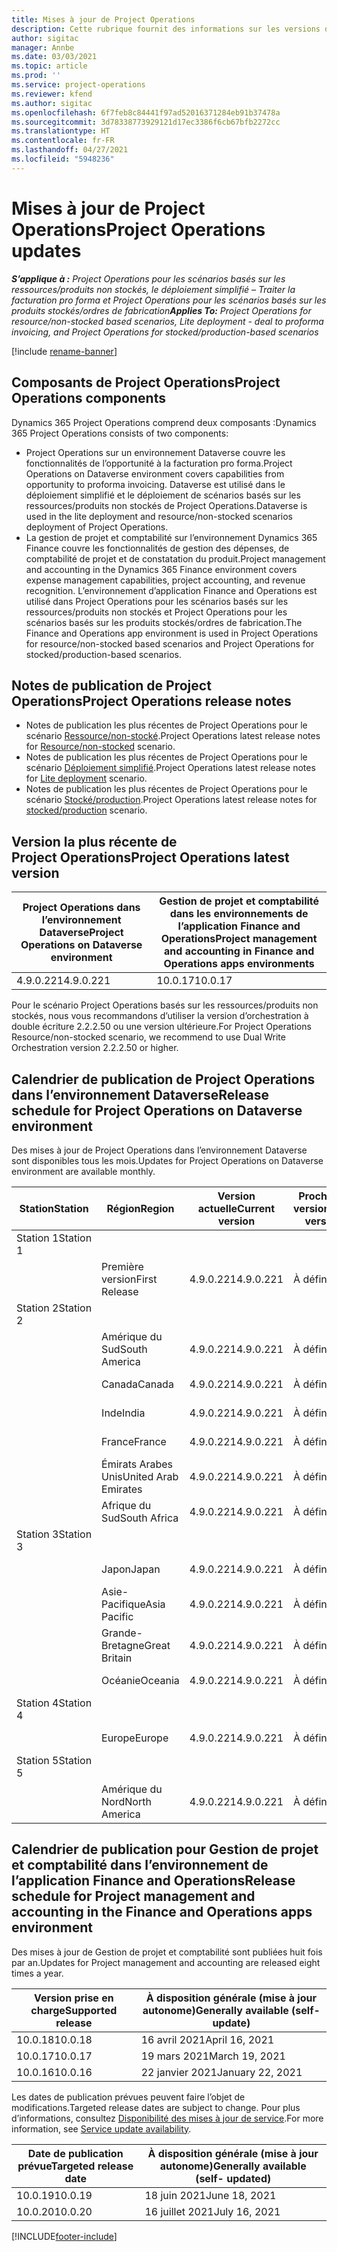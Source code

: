 ```yaml
---
title: Mises à jour de Project Operations
description: Cette rubrique fournit des informations sur les versions de Dynamics 365 Project Operations.
author: sigitac
manager: Annbe
ms.date: 03/03/2021
ms.topic: article
ms.prod: ''
ms.service: project-operations
ms.reviewer: kfend
ms.author: sigitac
ms.openlocfilehash: 6f7feb8c84441f97ad52016371284eb91b37478a
ms.sourcegitcommit: 3d78338773929121d17ec3386f6cb67bfb2272cc
ms.translationtype: HT
ms.contentlocale: fr-FR
ms.lasthandoff: 04/27/2021
ms.locfileid: "5948236"
---
```

# <a name="project-operations-updates"></a><span data-ttu-id="652f0-103">Mises à jour de Project Operations</span><span class="sxs-lookup"><span data-stu-id="652f0-103">Project Operations updates</span></span>

<span data-ttu-id="652f0-104">_**S’applique à :** Project Operations pour les scénarios basés sur les ressources/produits non stockés, le déploiement simplifié – Traiter la facturation pro forma et Project Operations pour les scénarios basés sur les produits stockés/ordres de fabrication_</span><span class="sxs-lookup"><span data-stu-id="652f0-104">_**Applies To:** Project Operations for resource/non-stocked based scenarios, Lite deployment - deal to proforma invoicing, and Project Operations for stocked/production-based scenarios_</span></span>

[!include [rename-banner](~/includes/cc-data-platform-banner.md)]

## <a name="project-operations-components"></a><span data-ttu-id="652f0-105">Composants de Project Operations</span><span class="sxs-lookup"><span data-stu-id="652f0-105">Project Operations components</span></span>

<span data-ttu-id="652f0-106">Dynamics 365 Project Operations comprend deux composants :</span><span class="sxs-lookup"><span data-stu-id="652f0-106">Dynamics 365 Project Operations consists of two components:</span></span>

- <span data-ttu-id="652f0-107">Project Operations sur un environnement Dataverse couvre les fonctionnalités de l’opportunité à la facturation pro forma.</span><span class="sxs-lookup"><span data-stu-id="652f0-107">Project Operations on Dataverse environment covers capabilities from opportunity to proforma invoicing.</span></span> <span data-ttu-id="652f0-108">Dataverse est utilisé dans le déploiement simplifié et le déploiement de scénarios basés sur les ressources/produits non stockés de Project Operations.</span><span class="sxs-lookup"><span data-stu-id="652f0-108">Dataverse is used in the lite deployment and resource/non-stocked scenarios deployment of Project Operations.</span></span>
- <span data-ttu-id="652f0-109">La gestion de projet et comptabilité sur l’environnement Dynamics 365 Finance couvre les fonctionnalités de gestion des dépenses, de comptabilité de projet et de constatation du produit.</span><span class="sxs-lookup"><span data-stu-id="652f0-109">Project management and accounting in the Dynamics 365 Finance environment covers expense management capabilities, project accounting, and revenue recognition.</span></span> <span data-ttu-id="652f0-110">L’environnement d’application Finance and Operations est utilisé dans Project Operations pour les scénarios basés sur les ressources/produits non stockés et Project Operations pour les scénarios basés sur les produits stockés/ordres de fabrication.</span><span class="sxs-lookup"><span data-stu-id="652f0-110">The Finance and Operations app environment is used in Project Operations for resource/non-stocked based scenarios and Project Operations for stocked/production-based scenarios.</span></span>

## <a name="project-operations-release-notes"></a><span data-ttu-id="652f0-111">Notes de publication de Project Operations</span><span class="sxs-lookup"><span data-stu-id="652f0-111">Project Operations release notes</span></span>
- <span data-ttu-id="652f0-112">Notes de publication les plus récentes de Project Operations pour le scénario [Ressource/non-stocké](whats-new-apr-2021-resource-based.md).</span><span class="sxs-lookup"><span data-stu-id="652f0-112">Project Operations latest release notes for [Resource/non-stocked](whats-new-apr-2021-resource-based.md) scenario.</span></span>
- <span data-ttu-id="652f0-113">Notes de publication les plus récentes de Project Operations pour le scénario [Déploiement simplifié](../pro/whats-new/whats-new-apr-2021-lite.md).</span><span class="sxs-lookup"><span data-stu-id="652f0-113">Project Operations latest release notes for [Lite deployment](../pro/whats-new/whats-new-apr-2021-lite.md) scenario.</span></span>
- <span data-ttu-id="652f0-114">Notes de publication les plus récentes de Project Operations pour le scénario [Stocké/production](../prod-pma/whats-new/whats-new-mar-2021-stocked.md).</span><span class="sxs-lookup"><span data-stu-id="652f0-114">Project Operations latest release notes for [stocked/production](../prod-pma/whats-new/whats-new-mar-2021-stocked.md) scenario.</span></span>

## <a name="project-operations-latest-version"></a><span data-ttu-id="652f0-115">Version la plus récente de Project Operations</span><span class="sxs-lookup"><span data-stu-id="652f0-115">Project Operations latest version</span></span>

| <span data-ttu-id="652f0-116">Project Operations dans l’environnement Dataverse</span><span class="sxs-lookup"><span data-stu-id="652f0-116">Project Operations on Dataverse environment</span></span> | <span data-ttu-id="652f0-117">Gestion de projet et comptabilité dans les environnements de l’application Finance and Operations</span><span class="sxs-lookup"><span data-stu-id="652f0-117">Project management and accounting in Finance and Operations apps environments</span></span> | 
| --- | --- |
| <span data-ttu-id="652f0-118">4.9.0.221</span><span class="sxs-lookup"><span data-stu-id="652f0-118">4.9.0.221</span></span> | <span data-ttu-id="652f0-119">10.0.17</span><span class="sxs-lookup"><span data-stu-id="652f0-119">10.0.17</span></span> |

<span data-ttu-id="652f0-120">Pour le scénario Project Operations basés sur les ressources/produits non stockés, nous vous recommandons d’utiliser la version d’orchestration à double écriture 2.2.2.50 ou une version ultérieure.</span><span class="sxs-lookup"><span data-stu-id="652f0-120">For Project Operations Resource/non-stocked scenario, we recommend to use Dual Write Orchestration version 2.2.2.50 or higher.</span></span>

## <a name="release-schedule-for-project-operations-on-dataverse-environment"></a><span data-ttu-id="652f0-121">Calendrier de publication de Project Operations dans l’environnement Dataverse</span><span class="sxs-lookup"><span data-stu-id="652f0-121">Release schedule for Project Operations on Dataverse environment</span></span>

<span data-ttu-id="652f0-122">Des mises à jour de Project Operations dans l’environnement Dataverse sont disponibles tous les mois.</span><span class="sxs-lookup"><span data-stu-id="652f0-122">Updates for Project Operations on Dataverse environment are available monthly.</span></span> 

| <span data-ttu-id="652f0-123">Station</span><span class="sxs-lookup"><span data-stu-id="652f0-123">Station</span></span>   | <span data-ttu-id="652f0-124">Région</span><span class="sxs-lookup"><span data-stu-id="652f0-124">Region</span></span>        | <span data-ttu-id="652f0-125">Version actuelle</span><span class="sxs-lookup"><span data-stu-id="652f0-125">Current version</span></span> | <span data-ttu-id="652f0-126">Prochaine version</span><span class="sxs-lookup"><span data-stu-id="652f0-126">Next version</span></span> | <span data-ttu-id="652f0-127">À disposition générale</span><span class="sxs-lookup"><span data-stu-id="652f0-127">Generally available</span></span> |
|-----------|---------------|-----------------|--------------|---------------------|
| <span data-ttu-id="652f0-128">Station 1</span><span class="sxs-lookup"><span data-stu-id="652f0-128">Station 1</span></span> |   &nbsp;      |    &nbsp;       | &nbsp;       |      &nbsp;         |
|   &nbsp;  | <span data-ttu-id="652f0-129">Première version</span><span class="sxs-lookup"><span data-stu-id="652f0-129">First Release</span></span> |  <span data-ttu-id="652f0-130">4.9.0.221</span><span class="sxs-lookup"><span data-stu-id="652f0-130">4.9.0.221</span></span>       | <span data-ttu-id="652f0-131">À définir</span><span class="sxs-lookup"><span data-stu-id="652f0-131">TBD</span></span>     | <span data-ttu-id="652f0-132">30 avril 2021</span><span class="sxs-lookup"><span data-stu-id="652f0-132">30-Apr-21</span></span>           |
| <span data-ttu-id="652f0-133">Station 2</span><span class="sxs-lookup"><span data-stu-id="652f0-133">Station 2</span></span> |   &nbsp;      |    &nbsp;       | &nbsp;       |      &nbsp;         |
|   &nbsp;  | <span data-ttu-id="652f0-134">Amérique du Sud</span><span class="sxs-lookup"><span data-stu-id="652f0-134">South America</span></span> |  <span data-ttu-id="652f0-135">4.9.0.221</span><span class="sxs-lookup"><span data-stu-id="652f0-135">4.9.0.221</span></span>       | <span data-ttu-id="652f0-136">À définir</span><span class="sxs-lookup"><span data-stu-id="652f0-136">TBD</span></span>     | <span data-ttu-id="652f0-137">30 avril 2021</span><span class="sxs-lookup"><span data-stu-id="652f0-137">30-Apr-21</span></span>           |
|    &nbsp; | <span data-ttu-id="652f0-138">Canada</span><span class="sxs-lookup"><span data-stu-id="652f0-138">Canada</span></span>        |  <span data-ttu-id="652f0-139">4.9.0.221</span><span class="sxs-lookup"><span data-stu-id="652f0-139">4.9.0.221</span></span>       | <span data-ttu-id="652f0-140">À définir</span><span class="sxs-lookup"><span data-stu-id="652f0-140">TBD</span></span>     | <span data-ttu-id="652f0-141">30 avril 2021</span><span class="sxs-lookup"><span data-stu-id="652f0-141">30-Apr-21</span></span>           |
|   &nbsp;  | <span data-ttu-id="652f0-142">Inde</span><span class="sxs-lookup"><span data-stu-id="652f0-142">India</span></span>         |  <span data-ttu-id="652f0-143">4.9.0.221</span><span class="sxs-lookup"><span data-stu-id="652f0-143">4.9.0.221</span></span>       | <span data-ttu-id="652f0-144">À définir</span><span class="sxs-lookup"><span data-stu-id="652f0-144">TBD</span></span>     | <span data-ttu-id="652f0-145">30 avril 2021</span><span class="sxs-lookup"><span data-stu-id="652f0-145">30-Apr-21</span></span>           |
|   &nbsp;  | <span data-ttu-id="652f0-146">France</span><span class="sxs-lookup"><span data-stu-id="652f0-146">France</span></span>         |  <span data-ttu-id="652f0-147">4.9.0.221</span><span class="sxs-lookup"><span data-stu-id="652f0-147">4.9.0.221</span></span>       | <span data-ttu-id="652f0-148">À définir</span><span class="sxs-lookup"><span data-stu-id="652f0-148">TBD</span></span>     | <span data-ttu-id="652f0-149">30 avril 2021</span><span class="sxs-lookup"><span data-stu-id="652f0-149">30-Apr-21</span></span>           |
|   &nbsp;  | <span data-ttu-id="652f0-150">Émirats Arabes Unis</span><span class="sxs-lookup"><span data-stu-id="652f0-150">United Arab Emirates</span></span>         |  <span data-ttu-id="652f0-151">4.9.0.221</span><span class="sxs-lookup"><span data-stu-id="652f0-151">4.9.0.221</span></span>       | <span data-ttu-id="652f0-152">À définir</span><span class="sxs-lookup"><span data-stu-id="652f0-152">TBD</span></span>     | <span data-ttu-id="652f0-153">30 avril 2021</span><span class="sxs-lookup"><span data-stu-id="652f0-153">30-Apr-21</span></span>           |
|   &nbsp;  | <span data-ttu-id="652f0-154">Afrique du Sud</span><span class="sxs-lookup"><span data-stu-id="652f0-154">South Africa</span></span>         |  <span data-ttu-id="652f0-155">4.9.0.221</span><span class="sxs-lookup"><span data-stu-id="652f0-155">4.9.0.221</span></span>       | <span data-ttu-id="652f0-156">À définir</span><span class="sxs-lookup"><span data-stu-id="652f0-156">TBD</span></span>     | <span data-ttu-id="652f0-157">30 avril 2021</span><span class="sxs-lookup"><span data-stu-id="652f0-157">30-Apr-21</span></span>           |
| <span data-ttu-id="652f0-158">Station 3</span><span class="sxs-lookup"><span data-stu-id="652f0-158">Station 3</span></span>  |      &nbsp;   |     &nbsp;      |     &nbsp;   |      &nbsp;         |
|   &nbsp;  | <span data-ttu-id="652f0-159">Japon</span><span class="sxs-lookup"><span data-stu-id="652f0-159">Japan</span></span>         |  <span data-ttu-id="652f0-160">4.9.0.221</span><span class="sxs-lookup"><span data-stu-id="652f0-160">4.9.0.221</span></span>       | <span data-ttu-id="652f0-161">À définir</span><span class="sxs-lookup"><span data-stu-id="652f0-161">TBD</span></span>     | <span data-ttu-id="652f0-162">7 mai 2021</span><span class="sxs-lookup"><span data-stu-id="652f0-162">07-May-21</span></span>           |
|   &nbsp;  | <span data-ttu-id="652f0-163">Asie-Pacifique</span><span class="sxs-lookup"><span data-stu-id="652f0-163">Asia Pacific</span></span>  |  <span data-ttu-id="652f0-164">4.9.0.221</span><span class="sxs-lookup"><span data-stu-id="652f0-164">4.9.0.221</span></span>       | <span data-ttu-id="652f0-165">À définir</span><span class="sxs-lookup"><span data-stu-id="652f0-165">TBD</span></span>     | <span data-ttu-id="652f0-166">7 mai 2021</span><span class="sxs-lookup"><span data-stu-id="652f0-166">07-May-21</span></span>           |
|   &nbsp;  | <span data-ttu-id="652f0-167">Grande-Bretagne</span><span class="sxs-lookup"><span data-stu-id="652f0-167">Great Britain</span></span> |  <span data-ttu-id="652f0-168">4.9.0.221</span><span class="sxs-lookup"><span data-stu-id="652f0-168">4.9.0.221</span></span>       | <span data-ttu-id="652f0-169">À définir</span><span class="sxs-lookup"><span data-stu-id="652f0-169">TBD</span></span>     | <span data-ttu-id="652f0-170">7 mai 2021</span><span class="sxs-lookup"><span data-stu-id="652f0-170">07-May-21</span></span>           |
|   &nbsp;  | <span data-ttu-id="652f0-171">Océanie</span><span class="sxs-lookup"><span data-stu-id="652f0-171">Oceania</span></span>       |  <span data-ttu-id="652f0-172">4.9.0.221</span><span class="sxs-lookup"><span data-stu-id="652f0-172">4.9.0.221</span></span>       | <span data-ttu-id="652f0-173">À définir</span><span class="sxs-lookup"><span data-stu-id="652f0-173">TBD</span></span>     | <span data-ttu-id="652f0-174">7 mai 2021</span><span class="sxs-lookup"><span data-stu-id="652f0-174">07-May-21</span></span>           |
| <span data-ttu-id="652f0-175">Station 4</span><span class="sxs-lookup"><span data-stu-id="652f0-175">Station 4</span></span> |     &nbsp;    |     &nbsp;      |     &nbsp;   |      &nbsp;         |
|   &nbsp;  | <span data-ttu-id="652f0-176">Europe</span><span class="sxs-lookup"><span data-stu-id="652f0-176">Europe</span></span>        |  <span data-ttu-id="652f0-177">4.9.0.221</span><span class="sxs-lookup"><span data-stu-id="652f0-177">4.9.0.221</span></span>       | <span data-ttu-id="652f0-178">À définir</span><span class="sxs-lookup"><span data-stu-id="652f0-178">TBD</span></span>     | <span data-ttu-id="652f0-179">14 mai 2021</span><span class="sxs-lookup"><span data-stu-id="652f0-179">14-May-21</span></span>           |
| <span data-ttu-id="652f0-180">Station 5</span><span class="sxs-lookup"><span data-stu-id="652f0-180">Station 5</span></span> |     &nbsp;    |     &nbsp;      |     &nbsp;   |      &nbsp;         |
|   &nbsp;  | <span data-ttu-id="652f0-181">Amérique du Nord</span><span class="sxs-lookup"><span data-stu-id="652f0-181">North America</span></span> |  <span data-ttu-id="652f0-182">4.9.0.221</span><span class="sxs-lookup"><span data-stu-id="652f0-182">4.9.0.221</span></span>       | <span data-ttu-id="652f0-183">À définir</span><span class="sxs-lookup"><span data-stu-id="652f0-183">TBD</span></span>     | <span data-ttu-id="652f0-184">21 mai 2021</span><span class="sxs-lookup"><span data-stu-id="652f0-184">21-May-21</span></span>           |

## <a name="release-schedule-for-project-management-and-accounting-in-the-finance-and-operations-apps-environment"></a><span data-ttu-id="652f0-185">Calendrier de publication pour Gestion de projet et comptabilité dans l’environnement de l’application Finance and Operations</span><span class="sxs-lookup"><span data-stu-id="652f0-185">Release schedule for Project management and accounting in the Finance and Operations apps environment</span></span>

<span data-ttu-id="652f0-186">Des mises à jour de Gestion de projet et comptabilité sont publiées huit fois par an.</span><span class="sxs-lookup"><span data-stu-id="652f0-186">Updates for Project management and accounting are released eight times a year.</span></span>

| <span data-ttu-id="652f0-187">Version prise en charge</span><span class="sxs-lookup"><span data-stu-id="652f0-187">Supported release</span></span> | <span data-ttu-id="652f0-188">À disposition générale (mise à jour autonome)</span><span class="sxs-lookup"><span data-stu-id="652f0-188">Generally available (self-update)</span></span> |
| --- | --- |
| <span data-ttu-id="652f0-189">10.0.18</span><span class="sxs-lookup"><span data-stu-id="652f0-189">10.0.18</span></span> | <span data-ttu-id="652f0-190">16 avril 2021</span><span class="sxs-lookup"><span data-stu-id="652f0-190">April 16, 2021</span></span> |
| <span data-ttu-id="652f0-191">10.0.17</span><span class="sxs-lookup"><span data-stu-id="652f0-191">10.0.17</span></span> | <span data-ttu-id="652f0-192">19 mars 2021</span><span class="sxs-lookup"><span data-stu-id="652f0-192">March 19, 2021</span></span> |
| <span data-ttu-id="652f0-193">10.0.16</span><span class="sxs-lookup"><span data-stu-id="652f0-193">10.0.16</span></span> | <span data-ttu-id="652f0-194">22 janvier 2021</span><span class="sxs-lookup"><span data-stu-id="652f0-194">January 22, 2021</span></span> |


<span data-ttu-id="652f0-195">Les dates de publication prévues peuvent faire l’objet de modifications.</span><span class="sxs-lookup"><span data-stu-id="652f0-195">Targeted release dates are subject to change.</span></span> <span data-ttu-id="652f0-196">Pour plus d’informations, consultez [Disponibilité des mises à jour de service](/dynamics365/fin-ops-core/fin-ops/get-started/public-preview-releases?toc=%2fdynamics365%2ffinance%2ftoc.json).</span><span class="sxs-lookup"><span data-stu-id="652f0-196">For more information, see [Service update availability](/dynamics365/fin-ops-core/fin-ops/get-started/public-preview-releases?toc=%2fdynamics365%2ffinance%2ftoc.json).</span></span>

| <span data-ttu-id="652f0-197">Date de publication prévue</span><span class="sxs-lookup"><span data-stu-id="652f0-197">Targeted release date</span></span> | <span data-ttu-id="652f0-198">À disposition générale (mise à jour autonome)</span><span class="sxs-lookup"><span data-stu-id="652f0-198">Generally available (self- updated)</span></span> |
| --- | --- |
| <span data-ttu-id="652f0-199">10.0.19</span><span class="sxs-lookup"><span data-stu-id="652f0-199">10.0.19</span></span> | <span data-ttu-id="652f0-200">18 juin 2021</span><span class="sxs-lookup"><span data-stu-id="652f0-200">June 18, 2021</span></span> |
| <span data-ttu-id="652f0-201">10.0.20</span><span class="sxs-lookup"><span data-stu-id="652f0-201">10.0.20</span></span> | <span data-ttu-id="652f0-202">16 juillet 2021</span><span class="sxs-lookup"><span data-stu-id="652f0-202">July 16, 2021</span></span> |


[!INCLUDE[footer-include](../includes/footer-banner.md)]